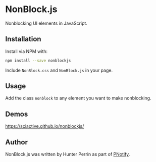 # NonBlock.js

Nonblocking UI elements in JavaScript.

## Installation

Install via NPM with:

```sh
npm install --save nonblockjs
```

Include `NonBlock.css` and `NonBlock.js` in your page.

## Usage

Add the class `nonblock` to any element you want to make nonblocking.

## Demos

https://sciactive.github.io/nonblockjs/

## Author

NonBlock.js was written by Hunter Perrin as part of [PNotify](https://github.com/sciactive/pnotify).
